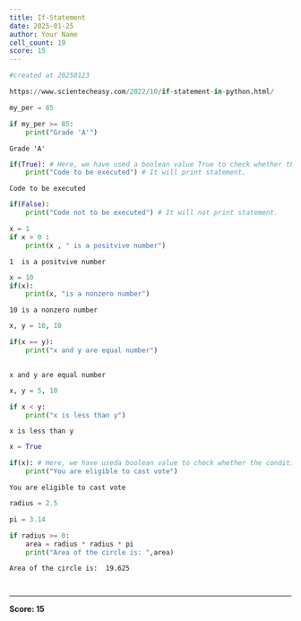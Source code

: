 ```yaml
---
title: If-Statement
date: 2025-01-25
author: Your Name
cell_count: 19
score: 15
---
```


```python
#created at 20250123
```


```python
https://www.scientecheasy.com/2022/10/if-statement-in-python.html/
```


```python
my_per = 85
```


```python
if my_per >= 85:
    print("Grade 'A'")
```

    Grade 'A'



```python
if(True): # Here, we have used a boolean value True to check whether the condition is true or not.
    print("Code to be executed") # It will print statement. 
```

    Code to be executed



```python
if(False): 
    print("Code not to be executed") # It will not print statement.
```


```python
x = 1
if x > 0 :
    print(x , " is a positvive number")
```

    1  is a positvive number



```python
x = 10 
if(x):
    print(x, "is a nonzero number")
```

    10 is a nonzero number



```python
x, y = 10, 10
```


```python
if(x == y):
    print("x and y are equal number")
    
```

    x and y are equal number



```python
x, y = 5, 10
```


```python
if x < y:
    print("x is less than y")
```

    x is less than y



```python
x = True
```


```python
if(x): # Here, we have useda boolean value to check whether the condition is true or not.
    print("You are eligible to cast vote")

```

    You are eligible to cast vote



```python
radius = 2.5
```


```python
pi = 3.14
```


```python
if radius >= 0:
    area = radius * radius * pi
    print("Area of the circle is: ",area)
```

    Area of the circle is:  19.625



```python

```


```python

```


---
**Score: 15**